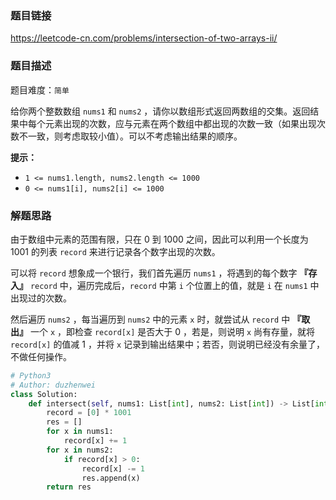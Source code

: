 ### 题目链接
https://leetcode-cn.com/problems/intersection-of-two-arrays-ii/

### 题目描述
题目难度：```简单```

给你两个整数数组 ```nums1``` 和 ```nums2``` ，请你以数组形式返回两数组的交集。返回结果中每个元素出现的次数，应与元素在两个数组中都出现的次数一致（如果出现次数不一致，则考虑取较小值）。可以不考虑输出结果的顺序。

**提示：**

- ```1 <= nums1.length, nums2.length <= 1000```
- ```0 <= nums1[i], nums2[i] <= 1000```

### 解题思路
由于数组中元素的范围有限，只在 0 到 1000 之间，因此可以利用一个长度为 1001 的列表 ```record``` 来进行记录各个数字出现的次数。

可以将 ```record``` 想象成一个银行，我们首先遍历 ```nums1``` ，将遇到的每个数字 **『存入』** ```record``` 中，遍历完成后，```record``` 中第 ```i``` 个位置上的值，就是 ```i``` 在 ```nums1``` 中出现过的次数。

然后遍历 ```nums2``` ，每当遍历到 ```nums2``` 中的元素 ```x``` 时，就尝试从 ```record``` 中 **『取出』** 一个 ```x``` ，即检查 ```record[x]``` 是否大于 0 ，若是，则说明 ```x``` 尚有存量，就将 ```record[x]``` 的值减 1 ，并将 ```x``` 记录到输出结果中；若否，则说明已经没有余量了，不做任何操作。

```python
# Python3
# Author: duzhenwei
class Solution:
    def intersect(self, nums1: List[int], nums2: List[int]) -> List[int]:
        record = [0] * 1001
        res = []
        for x in nums1:
            record[x] += 1
        for x in nums2:
            if record[x] > 0:
                record[x] -= 1
                res.append(x)
        return res
```
